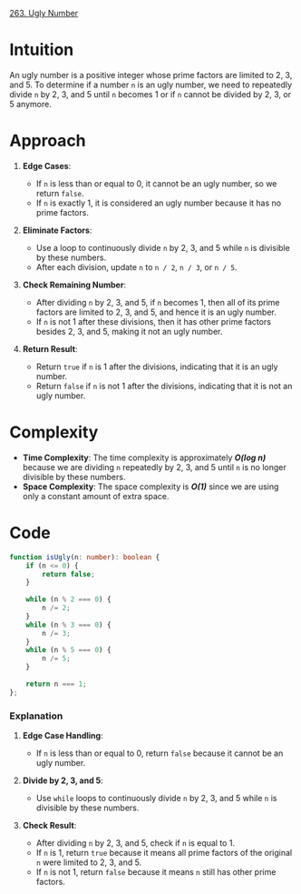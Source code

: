[263. Ugly Number](https://leetcode.com/problems/ugly-number/)

# Intuition

An ugly number is a positive integer whose prime factors are limited to 2, 3, and 5. To determine if a number `n` is an ugly number, we need to repeatedly divide `n` by 2, 3, and 5 until `n` becomes 1 or if `n` cannot be divided by 2, 3, or 5 anymore.

# Approach

1. **Edge Cases**:
   - If `n` is less than or equal to 0, it cannot be an ugly number, so we return `false`.
   - If `n` is exactly 1, it is considered an ugly number because it has no prime factors.

2. **Eliminate Factors**:
   - Use a loop to continuously divide `n` by 2, 3, and 5 while `n` is divisible by these numbers.
   - After each division, update `n` to `n / 2`, `n / 3`, or `n / 5`.

3. **Check Remaining Number**:
   - After dividing `n` by 2, 3, and 5, if `n` becomes 1, then all of its prime factors are limited to 2, 3, and 5, and hence it is an ugly number.
   - If `n` is not 1 after these divisions, then it has other prime factors besides 2, 3, and 5, making it not an ugly number.

4. **Return Result**:
   - Return `true` if `n` is 1 after the divisions, indicating that it is an ugly number.
   - Return `false` if `n` is not 1 after the divisions, indicating that it is not an ugly number.

# Complexity

- **Time Complexity**: The time complexity is approximately ***O(log n)*** because we are dividing `n` repeatedly by 2, 3, and 5 until `n` is no longer divisible by these numbers.
- **Space Complexity**: The space complexity is ***O(1)*** since we are using only a constant amount of extra space.

# Code
```typescript
function isUgly(n: number): boolean {
    if (n <= 0) {
        return false;
    }
    
    while (n % 2 === 0) {
        n /= 2;
    }
    while (n % 3 === 0) {
        n /= 3;
    }
    while (n % 5 === 0) {
        n /= 5;
    }
    
    return n === 1;
};

```

### Explanation

1. **Edge Case Handling**:
   - If `n` is less than or equal to 0, return `false` because it cannot be an ugly number.
   
2. **Divide by 2, 3, and 5**:
   - Use `while` loops to continuously divide `n` by 2, 3, and 5 while `n` is divisible by these numbers.
   
3. **Check Result**:
   - After dividing `n` by 2, 3, and 5, check if `n` is equal to 1.
   - If `n` is 1, return `true` because it means all prime factors of the original `n` were limited to 2, 3, and 5.
   - If `n` is not 1, return `false` because it means `n` still has other prime factors.